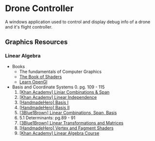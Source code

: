 # Drone Controller
A windows application used to control and display debug info of a drone and
it's flight controller.

## Graphics Resources
### Linear Algebra
* Books
    *   The fundamentals of Computer Graphics
    *   [The Book of Shaders](https://thebookofshaders.com/)
    *   [Learn OpenGl](https://learnopengl.com/)
* Basis and Coordinate Systems
    0. pg. 109 - 115
    1. [[Khan Academy] Liniar Combinations & Span](https://youtu.be/Qm_OS-8COwU)
    2. [[Khan Academy] Linear Independence](https://youtu.be/CrV1xCWdY-g)
    3. [[HandmadeHero] Basis I](https://www.youtube.com/watch?v=lcmjmOfWPNU&feature=youtu.be)
    4. [[HandmadeHero] Basis II](https://www.youtube.com/watch?v=2yKKcjBIaL0)
    5. [[3Blue1Brown] Linear Combinations, Span, Basis](https://www.youtube.com/watch?v=k7RM-ot2NWY&list=PLZHQObOWTQDPD3MizzM2xVFitgF8hE_ab&index=2)
    6. 5.1 Determinants: pg.89 - 91
    7. [[3Blue1Brown] Linear Transformations and Matrices](https://www.youtube.com/watch?v=kYB8IZa5AuE&list=PLZHQObOWTQDPD3MizzM2xVFitgF8hE_ab&index=3)
    8. [[HandmadeHero] Vertex and Fagment Shaders](https://www.youtube.com/watch?v=GtNvxxl3AK4)
    9. [[Khan Academy] Linear Algebra Course](https://www.khanacademy.org/math/linear-algebra)
